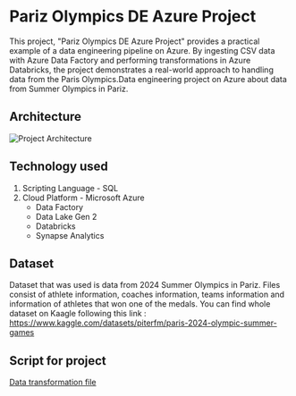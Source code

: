 # Pariz Olympics DE Azure Project
This project, "Pariz Olympics DE Azure Project" provides a practical example of a data engineering pipeline on Azure.  By ingesting CSV data with Azure Data Factory and performing transformations in Azure Databricks, the project demonstrates a real-world approach to handling data from the Paris Olympics.Data engineering project on Azure about data from Summer Olympics in Pariz.

## Architecture
![Project Architecture](https://github.com/Svenko333/Pariz-Olympics-DE-Azure-Project/blob/main/Project%20Architecture.jpg)

## Technology used
1. Scripting Language - SQL
2. Cloud Platform - Microsoft Azure
     - Data Factory 
     - Data Lake Gen 2
     - Databricks
     - Synapse Analytics

## Dataset
Dataset that was used is data from 2024 Summer Olympics in Pariz. Files consist of athlete information, coaches information, teams information and information of athletes that won one of the medals. You can find whole dataset on Kaagle following this link : https://www.kaggle.com/datasets/piterfm/paris-2024-olympic-summer-games

## Script for project
<a href="https://github.com/Svenko333/Pariz-Olympics-DE-Azure-Project/blob/main/Pariz%20Olympic%20Transformation.ipynb">Data transformation file</a> 

